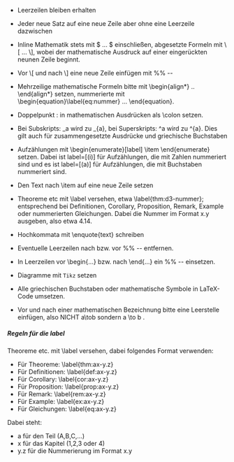 - Leerzeilen bleiben erhalten

- Jeder neue Satz auf eine neue Zeile aber ohne eine Leerzeile dazwischen

- Inline Mathematik stets mit $ ... $ einschließen, abgesetzte Formeln mit \\[ ... \\], wobei der mathematische Ausdruck auf einer eingerückten neunen Zeile beginnt. 

- Vor \\[ und nach \\] eine neue Zeile einfügen mit %% -- 

- Mehrzeilige mathematische Formeln bitte mit \\begin{align\*} .. \\end{align\*} setzen, nummerierte mit \\begin{equation}\label{eq:nummer} ... \\end{equation}.

- Doppelpunkt : in mathematischen Ausdrücken als \\colon setzen.

- Bei Subskripts: \_a wird zu \_{a}, bei Superskripts: ^a wird zu ^{a}. Dies gilt auch für zusammengesetzte Ausdrücke und griechische Buchstaben

- Aufzählungen mit \\begin{enumerate}[label] \\item \\end{enumerate} setzen. Dabei ist label=[(i)] für Aufzählungen, die mit Zahlen nummeriert sind und es ist label=[(a)] für Aufzählungen, die mit Buchstaben nummeriert sind.

- Den Text nach \\item auf eine neue Zeile setzen

- Theoreme etc mit \\label versehen, etwa \\label{thm:d3-nummer}; entsprechend bei Definitionen, Corollary, Proposition, Remark, Example oder nummerierten Gleichungen. Dabei die Nummer im Format x.y ausgeben, also etwa 4.14.

- Hochkommata mit \\enquote{text} schreiben

- Eventuelle Leerzeilen nach bzw. vor %% -- entfernen. 

- In Leerzeilen vor \begin{...} bzw. nach \end{...} ein %% -- einsetzen.

- Diagramme mit `Tikz` setzen

- Alle griechischen Buchstaben oder mathematische Symbole in LaTeX-Code umsetzen.

- Vor und nach einer mathematischen Bezeichnung bitte eine Leerstelle einfügen, also NICHT a\\tob sondern a \\to b .

##### Regeln für die label

Theoreme etc. mit \label versehen, dabei folgendes Format verwenden:

- Für Theoreme: \label{thm:ax-y.z} 
- Für Definitionen: \label{def:ax-y.z}
- Für Corollary: \label{cor:ax-y.z}
- Für Proposition: \label{prop:ax-y.z}
- Für Remark: \label{rem:ax-y.z}
- Für Example: \label{ex:ax-y.z}
- Für Gleichungen: \label{eq:ax-y.z}

Dabei steht:
- a für den Teil (A,B,C,...)
- x für das Kapitel (1,2,3 oder 4)
- y.z für die Nummerierung im Format x.y



